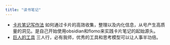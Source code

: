 ```yaml
---
title: "读书笔记"
---
```


- [卡片笔记写作法](notes/卡片笔记写作法) 如何通过卡片的高效收集，整理以及内化信息，从号产生高质量的洞见。是自己开始使用obsidian和flomo来实践卡片笔记的起始源头。
- [巨人的工具](notes/tools_of_titans) 三人行，必有我师，优秀的工具和思考模型可以让人事半功倍。